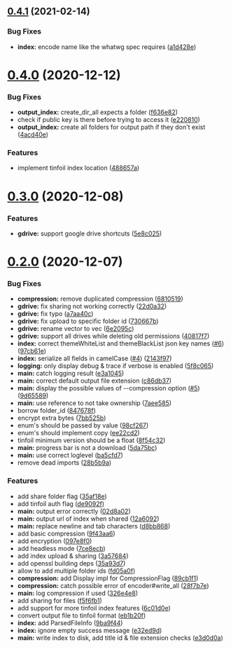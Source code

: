 ## [0.4.1](https://github.com/DevYukine/rustfoil/compare/v0.4.0...v0.4.1) (2021-02-14)


### Bug Fixes

* **index:** encode name like the whatwg spec requires ([a1d428e](https://github.com/DevYukine/rustfoil/commit/a1d428e5f895a8c06cac497a85427a24dbfa7215))



# [0.4.0](https://github.com/DevYukine/rustfoil/compare/v0.3.0...v0.4.0) (2020-12-12)


### Bug Fixes

* **output_index:** create_dir_all expects a folder ([f636e82](https://github.com/DevYukine/rustfoil/commit/f636e82ae5821f0388f1ebbae0f54fd26c63b829))
* check if public key is there before trying to access it ([e220810](https://github.com/DevYukine/rustfoil/commit/e2208109f8feee0ebf034b706eeae6f19b1a29c8))
* **output_index:** create all folders for output path if they don't exist ([4acd40e](https://github.com/DevYukine/rustfoil/commit/4acd40e9de90c5ffeb9f01db4493f73986800427))


### Features

* implement tinfoil index location ([488657a](https://github.com/DevYukine/rustfoil/commit/488657acf60d87fcecabeb38fa1892f30a1f5c3e))



# [0.3.0](https://github.com/DevYukine/rustfoil/compare/v0.2.0...v0.3.0) (2020-12-08)


### Features

* **gdrive:** support google drive shortcuts ([5e8c025](https://github.com/DevYukine/rustfoil/commit/5e8c02557abe9a0a0fd22ac60f837176adc3781b))



# [0.2.0](https://github.com/DevYukine/rustfoil/compare/28b5b9a9f89b475c6f52535d604cfc4b7653e654...v0.2.0) (2020-12-07)


### Bug Fixes

* **compression:** remove duplicated compression ([6810519](https://github.com/DevYukine/rustfoil/commit/681051909d5bc8c6fa524b66cca2a6f4e1a0a670))
* **gdrive:** fix sharing not working correctly ([22d0a32](https://github.com/DevYukine/rustfoil/commit/22d0a32dbdc44abfb9ea3769c28995b0204c81d3))
* **gdrive:** fix typo ([a7aa40c](https://github.com/DevYukine/rustfoil/commit/a7aa40cbb7bdf783899185b4e7462a4c8ab4bf31))
* **gdrive:** fix upload to specific folder id ([730667b](https://github.com/DevYukine/rustfoil/commit/730667b744c76df3e4ad67fb101e0cd77d246d30))
* **gdrive:** rename vector to vec ([6e2095c](https://github.com/DevYukine/rustfoil/commit/6e2095c257ba789c3a421f28309984d398d7e9f8))
* **gdrive:** support all drives while deleting old permissions ([40817f7](https://github.com/DevYukine/rustfoil/commit/40817f7b9c17263c9ef945dec0ff982c8f106a4d))
* **index:** correct themeWhiteList and themeBlackList json key names ([#6](https://github.com/DevYukine/rustfoil/issues/6)) ([97cb61e](https://github.com/DevYukine/rustfoil/commit/97cb61ecbf846058cbdc725e926eb1521c3856e7))
* **index:** serialize all fields in camelCase ([#4](https://github.com/DevYukine/rustfoil/issues/4)) ([2143f97](https://github.com/DevYukine/rustfoil/commit/2143f97df3c266602ce5f5ca68189496cc45feb7))
* **logging:** only display debug & trace if verbose is enabled ([5f8c065](https://github.com/DevYukine/rustfoil/commit/5f8c065b161fa53aae6a618a9a49319d4dd760ad))
* **main:** catch logging result ([e3a1045](https://github.com/DevYukine/rustfoil/commit/e3a104538df945e2bda0dd0e0204f9c498e9eb68))
* **main:** correct default output file extension ([c86db37](https://github.com/DevYukine/rustfoil/commit/c86db3704c32b9c93c6efc7271af2353f89c02b0))
* **main:** display the possible values of --compression option ([#5](https://github.com/DevYukine/rustfoil/issues/5)) ([9d65589](https://github.com/DevYukine/rustfoil/commit/9d6558972591629512ae84586b688e890a9c7432))
* **main:** use reference to not take ownership ([7aee585](https://github.com/DevYukine/rustfoil/commit/7aee585ba5eab81f49dd452bf1da4b7ba43102cd))
* borrow folder_id ([847678f](https://github.com/DevYukine/rustfoil/commit/847678f8aa4b702c44cfe752f7d5c1e1da3185b8))
* encrypt extra bytes  ([7bb525b](https://github.com/DevYukine/rustfoil/commit/7bb525b677e8f231e075ac3130ef5c082a077bd7))
* enum's should be passed by value ([98cf267](https://github.com/DevYukine/rustfoil/commit/98cf2677da261cbebaf00a37f5436cb758c039f8))
* enum's should implement copy ([ee22cd2](https://github.com/DevYukine/rustfoil/commit/ee22cd2cfcbe048ffa46c993cdf2a2b1e0fd97cc))
* tinfoil minimum version should be a float ([8f54c32](https://github.com/DevYukine/rustfoil/commit/8f54c329699b52937251ced44e016d595b849afb))
* **main:** progress bar is not a download ([5da75bc](https://github.com/DevYukine/rustfoil/commit/5da75bcb3e0d444b5ffa7cd3c352bf803d4365e6))
* **main:** use correct loglevel ([ba5cfd7](https://github.com/DevYukine/rustfoil/commit/ba5cfd77878d6c5c95f9eb365abf1e0dcde53832))
* remove dead imports ([28b5b9a](https://github.com/DevYukine/rustfoil/commit/28b5b9a9f89b475c6f52535d604cfc4b7653e654))


### Features

* add share folder flag ([35af18e](https://github.com/DevYukine/rustfoil/commit/35af18ece11bfe29219b3ef5c3966d4aa952ebbd))
* add tinfoil auth flag ([de9092f](https://github.com/DevYukine/rustfoil/commit/de9092f2aac3438dddb9f6ea9f963b85b2c71932))
* **main:** output error correctly ([02d8a02](https://github.com/DevYukine/rustfoil/commit/02d8a0287ae0c98810f73056d1cbbbc331f9b354))
* **main:** output url of index when shared ([12a6092](https://github.com/DevYukine/rustfoil/commit/12a6092c7d749cb0c7a281ce5b20e26bf8e4eec5))
* **main:** replace newline and tab characters ([d8bb868](https://github.com/DevYukine/rustfoil/commit/d8bb86817030cbf38dbe42ffb0b0e4b0172546fc))
* add basic compression ([9f43aa6](https://github.com/DevYukine/rustfoil/commit/9f43aa647931c6e286b92d51a6a80c585660b66f))
* add encryption ([097e8f0](https://github.com/DevYukine/rustfoil/commit/097e8f0a0582513d46452ff8417dbbe084f5c889))
* add headless mode ([7ce8ecb](https://github.com/DevYukine/rustfoil/commit/7ce8ecb4a578c50a7fbb9b5d7eb55e4f76f1e606))
* add index upload & sharing ([3a57684](https://github.com/DevYukine/rustfoil/commit/3a5768498932b3f92edecd5c076268b4e7de2105))
* add openssl building deps ([35a93d7](https://github.com/DevYukine/rustfoil/commit/35a93d7dc9ffb64daf354c3c68284879a6318502))
* allow to add multiple folder ids ([fd05a0f](https://github.com/DevYukine/rustfoil/commit/fd05a0f0b5c203ee38685e16bac679446dd39216))
* **compression:** add Display impl for CompressionFlag ([89cb1f1](https://github.com/DevYukine/rustfoil/commit/89cb1f18a3ea4e1e05e3b157bfd537b56e4eb395))
* **compression:** catch possible error of encoder#write_all ([28f7b7e](https://github.com/DevYukine/rustfoil/commit/28f7b7eb83e5dfce25381a9945c13675e5a8bd33))
* **main:** log compression if used ([326e4e8](https://github.com/DevYukine/rustfoil/commit/326e4e817bf508ee743361051d7068b00fe6f6ed))
* add sharing for files ([f5f6fb1](https://github.com/DevYukine/rustfoil/commit/f5f6fb1667dde36ad4447e2dfe16cb4c1d9a69bb))
* add support for more tinfoil index features ([6c01d0e](https://github.com/DevYukine/rustfoil/commit/6c01d0e7848f23e66b4481e5f2b83f87b8332eec))
* convert output file to tinfoil format ([eb1b20f](https://github.com/DevYukine/rustfoil/commit/eb1b20f6d492a01ddb7e6dd53106bc68bd813635))
* **index:** add ParsedFileInfo ([9ba9f44](https://github.com/DevYukine/rustfoil/commit/9ba9f44d72a683c21599da3e8c111598b5f1a005))
* **index:** ignore empty success message ([e32ed9d](https://github.com/DevYukine/rustfoil/commit/e32ed9d982075cc46c378fb623034df6b1931599))
* **main:** write index to disk, add title id & file extension checks ([e3d0d0a](https://github.com/DevYukine/rustfoil/commit/e3d0d0aaa4419aa940b6a265d14fd4e8f6c9f3bf))



